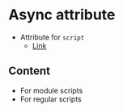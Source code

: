 # Async attribute 
* Attribute for `script`
  * [Link](https://developer.mozilla.org/en-US/docs/Web/HTML/Element/script)

## Content
* For module scripts
* For regular scripts